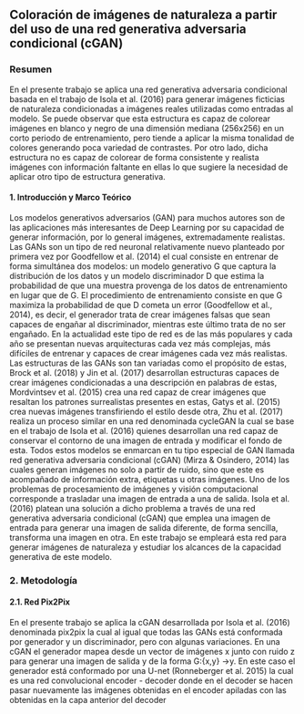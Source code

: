 ## Coloración de imágenes de naturaleza a partir del uso de una red generativa adversaria condicional (cGAN)

### Resumen

En el presente trabajo se aplica una red generativa adversaria condicional basada en el trabajo de Isola et al. (2016) para generar imágenes ficticias de naturaleza condicionadas a imágenes reales utilizadas como entradas al modelo. Se puede observar que esta estructura es capaz de colorear imágenes en blanco y negro de una dimensión mediana (256x256) en un corto periodo de entrenamiento, pero tiende a aplicar la misma tonalidad de colores generando poca variedad de contrastes. Por otro lado, dicha estructura no es capaz de colorear de forma consistente y realista imágenes con información faltante en ellas lo que sugiere la necesidad de aplicar otro tipo de estructura generativa.

#### 1.	Introducción y Marco Teórico

Los modelos generativos adversarios (GAN) para muchos autores son de las aplicaciones más interesantes de Deep Learning por su capacidad de generar información, por lo general imágenes, extremadamente realistas. Las GANs son un tipo de red neuronal relativamente nuevo planteado por primera vez por Goodfellow et al. (2014) el cual consiste en entrenar de forma simultánea dos modelos: un modelo generativo G que captura la distribución de los datos y un modelo discriminador D que estima la probabilidad de que una muestra provenga de los datos de entrenamiento en lugar que de G. El procedimiento de entrenamiento consiste en que G maximiza la probabilidad de que D cometa un error (Goodfellow et al., 2014), es decir, el generador trata de crear imágenes falsas que sean capaces de engañar al discriminador, mientras este último trata de no ser engañado.
En la actualidad este tipo de red es de las más populares y cada año se presentan nuevas arquitecturas cada vez más complejas, más difíciles de entrenar y capaces de crear imágenes cada vez más realistas. Las estructuras de las GANs son tan variadas como el propósito de estas, Brock et al. (2018) y Jin et al. (2017) desarrollan estructuras capaces de crear imágenes condicionadas a una descripción en palabras de estas, Mordvintsev et al. (2015)  crea una red capaz de crear imágenes que resaltan los patrones surrealistas presentes en estas, Gatys et al. (2015) crea nuevas imágenes transfiriendo el estilo desde otra, Zhu et al. (2017) realiza un proceso similar en una red denominada cycleGAN la cual se base en el trabajo de Isola et al. (2016) quienes desarrollan una red capaz de conservar el contorno de una imagen de entrada y modificar el fondo de esta. Todos estos modelos se enmarcan en tu tipo especial de GAN llamada red generativa adversaria condicional (cGAN) (Mirza & Osindero, 2014) las cuales generan imágenes no solo a partir de ruido, sino que este es acompañado de información extra, etiquetas u otras imágenes.
Uno de los problemas de procesamiento de imágenes y visión computacional corresponde a trasladar una imagen de entrada a una de salida. Isola et al. (2016) platean una solución a dicho problema a través de una red generativa adversaria condicional (cGAN) que emplea una imagen de entrada para generar una imagen de salida diferente, de forma sencilla, transforma una imagen en otra. En este trabajo se empleará esta red para generar imágenes de naturaleza y estudiar los alcances de la capacidad generativa de este modelo.

### 2.	Metodología
#### 2.1.	Red Pix2Pix

En el presente trabajo se aplica la cGAN desarrollada por Isola et al. (2016) denominada pix2pix la cual al igual que todas las GANs está conformada por generador y un discriminador, pero con algunas variaciones. 
En una cGAN el generador mapea desde un vector de imágenes x junto con ruido z para generar una imagen de salida y de la forma G:{x,y} →y. En este caso el generador está conformado por una U-net (Ronneberger et al. 2015) la cual es una red convolucional encoder - decoder donde en el decoder se hacen pasar nuevamente las imágenes obtenidas en el encoder apiladas con las obtenidas en la capa anterior del decoder






